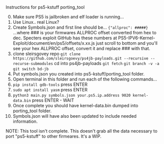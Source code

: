 Instructions for ps5-kstuff porting_tool

0. Make sure PS5 is jailbroken and elf loader is running...
1. Use Linux.. real Linux?
2. Create Symbols.json and first line should be... `{"allproc": #####}`  ...where ### is your firmwares ALLPROC offset converted from hex to dec. Specters exploit GitHub has these numbers at PS5-IPV6-Kernel-Exploit/document/en/ps5/offsets/x.xx.js just scroll to bottom and you'll see your hex ALLPROC offset, convert it and replace ### with that. 
3. clone sleirsgovey repo
`git clone https://github.com/sleirsgoevy/ps4jb-payloads.git --recursive --recurse-submodules`
cd into ps4jb-payloads
`git fetch`
`git branch -v -a`
`git switch bd-jb`
5. Put symbols.json you created into ps5-kstuff/porting_tool folder.
6. Open terminal in this folder and run each of the following commands...
7. `pip install gdb-tools` press ENTER
8. `sudo apt install yasm` press ENTER
9. `python3 main.py symbols.json your.ps5.ip.address 9020 kernel-data.bin` press ENTER - WAIT
10. Once complete you should have kernel-data.bin dumped into porting_tool folder.
11. Symbols.json will have also been updated to include needed information.

NOTE: This tool isn't complete. This doesn't grab all the data necessary to port "ps5-kstuff" to other firmeares. It's a WIP.